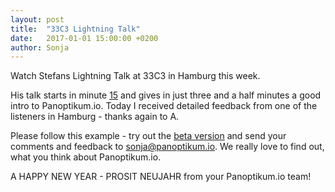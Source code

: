 ```yaml
---
layout: post
title:  "33C3 Lightning Talk"
date:   2017-01-01 15:00:00 +0200
author: Sonja
---
```


Watch Stefans Lightning Talk at 33C3 in Hamburg this week.

His talk starts in minute [15](https://media.ccc.de/v/33c3-8089-lightning_talks_day_4#video&t=901) and gives in just three and a half minutes a good intro to Panoptikum.io. Today I received detailed feedback from one of the listeners in Hamburg - thanks again to A.

Please follow this example - try out the [beta version](https://panoptikum.io/) and send your comments and feedback to <sonja@panoptikum.io>. We really love to find out, what you think about Panoptikum.io.

A HAPPY NEW YEAR - PROSIT NEUJAHR from your Panoptikum.io team!
